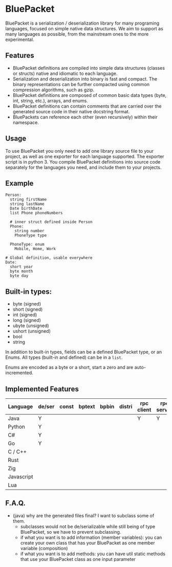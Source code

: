 # BluePacket

BluePacket is a serialization / deserialization library for many programing languages, focused on simple native data structures.
We aim to support as many languages as possible, from the mainstream ones to the more experimental.

## Features

- BluePacket definitions are compiled into simple data structures (classes or structs) native and idiomatic to each language.
- Serialization and deserialization into binary is fast and compact. The binary representations can be further compacted using common compression algorithms, such as gzip.
- BluePacket definitions are composed of common basic data types (byte, int, string, etc.), arrays, and enums.
- BluePacket definitions can contain comments that are carried over the generated source code in their native docstring format.
- BluePackets can reference each other (even recursively) within their namespace.

## Usage

To use BluePacket you only need to add one library source file to your project, as well as one exporter for each language supported. The exporter script is in python 3.
You compile BluePacket definitions into source code separately for the languages you need, and include them to your projects.

## Example

```
Person:
  string firstName
  string lastName
  Date birthDate
  list Phone phoneNumbers

  # inner struct defined inside Person
  Phone:
    string number
    PhoneType type

  PhoneType: enum
    Mobile, Home, Work

# Global definition, usable everywhere
Date:
  short year
  byte month
  byte day
```

## Built-in types:

- byte (signed)
- short (signed)
- int (signed)
- long (signed)
- ubyte (unsigned)
- ushort (unsigned)
- bool
- string

In addition to built-in types, fields can be a defined BluePacket type, or an Enums. All types (built-in and defined) can be in a `list`.

Enums are encoded as a byte or a short, start a zero and are auto-incremented.

## Implemented Features

| Language | de/ser | const | bptext | bpbin | distri | rpc client | rpc server | connected client | connected server |
| -------- | ------ | ----- | ------ | ----- | ------ | ---------- | ---------- | ---------------- | ---------------- |
| Java     |    Y   |       |        |       |        |     Y      |     Y      |                  |                  |
| Python   |    Y   |       |        |       |        |            |            |                  |                  |
| C#       |    Y   |       |        |       |        |            |            |                  |                  |
| Go       |    Y   |       |        |       |        |            |            |                  |                  |
| C / C++  |        |       |        |       |        |            |            |                  |                  |
| Rust     |        |       |        |       |        |            |            |                  |                  |
| Zig      |        |       |        |       |        |            |            |                  |                  |
| Javascript |      |       |        |       |        |            |            |                  |                  |
| Lua      |        |       |        |       |        |            |            |                  |                  |

## F.A.Q.

- (java) why are the generated files final? I want to subclass some of them.
  - subclasses would not be de/serializable while still being of type BluePacket, so we have to prevent subclassing.
  - if what you want is to add information (member variables): you can create your own class that has your BluePacket as one member variable (composition)
  - if what you want is to add methods: you can have util static methods that use your BluePacket class as one input parameter
